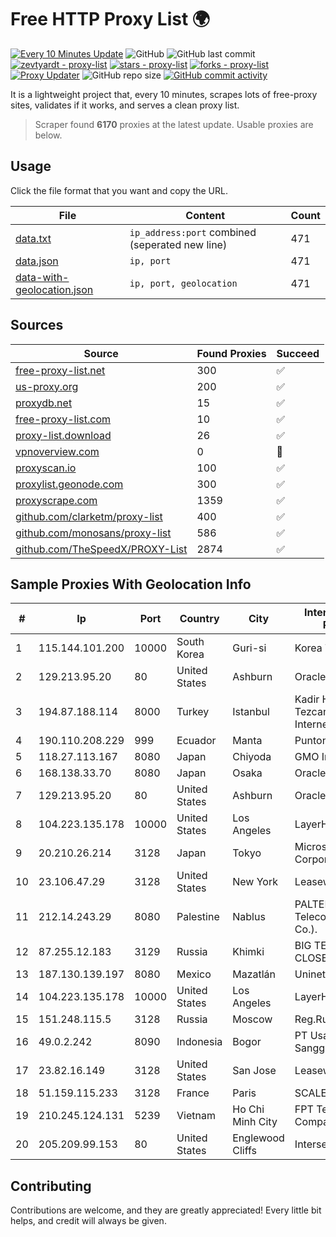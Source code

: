 
# Free HTTP Proxy List 🌍

[![Every 10 Minutes Update](https://github.com/mertguvencli/http-proxy-list/actions/workflows/main.yml/badge.svg?branch=main)](https://github.com/mertguvencli/http-proxy-list/actions/workflows/main.yml)
![GitHub](https://img.shields.io/github/license/mertguvencli/http-proxy-list)
![GitHub last commit](https://img.shields.io/github/last-commit/mertguvencli/http-proxy-list)
[![zevtyardt - proxy-list](https://img.shields.io/static/v1?label=zevtyardt&message=proxy-list&color=blue&logo=github)](https://github.com/zevtyardt/proxy-list "Go to GitHub repo")
[![stars - proxy-list](https://img.shields.io/github/stars/zevtyardt/proxy-list?style=social)](https://github.com/zevtyardt/proxy-list)
[![forks - proxy-list](https://img.shields.io/github/forks/zevtyardt/proxy-list?style=social)](https://github.com/zevtyardt/proxy-list)
[![Proxy Updater](https://github.com/zevtyardt/proxy-list/workflows/Proxy%20Updater/badge.svg)](https://github.com/zevtyardt/proxy-list/actions?query=workflow:"Proxy+Updater")
![GitHub repo size](https://img.shields.io/github/repo-size/zevtyardt/proxy-list)
[![GitHub commit activity](https://img.shields.io/github/commit-activity/m/zevtyardt/proxy-list?logo=commits)](https://github.com/zevtyardt/proxy-list/commits/main)

It is a lightweight project that, every 10 minutes, scrapes lots of free-proxy sites, validates if it works, and serves a clean proxy list.

> Scraper found **6170** proxies at the latest update. Usable proxies are below.

## Usage

Click the file format that you want and copy the URL.

|File|Content|Count|
|----|-------|-----|
|[data.txt](https://raw.githubusercontent.com/mertguvencli/http-proxy-list/main/proxy-list/data.txt)|`ip_address:port` combined (seperated new line)|471|
|[data.json](https://raw.githubusercontent.com/mertguvencli/http-proxy-list/main/proxy-list/data.json)|`ip, port`|471|
|[data-with-geolocation.json](https://raw.githubusercontent.com/mertguvencli/http-proxy-list/main/proxy-list/data-with-geolocation.json)|`ip, port, geolocation`|471|

## Sources

|Source|Found Proxies|Succeed|
|------|-------------|-------|
|[free-proxy-list.net](https://free-proxy-list.net)|300|✅|
|[us-proxy.org](https://www.us-proxy.org)|200|✅|
|[proxydb.net](http://proxydb.net)|15|✅|
|[free-proxy-list.com](https://free-proxy-list.com/?page=&port=&type%5B%5D=http&type%5B%5D=https&up_time=0&search=Search)|10|✅|
|[proxy-list.download](https://www.proxy-list.download/HTTP)|26|✅|
|[vpnoverview.com](https://vpnoverview.com/privacy/anonymous-browsing/free-proxy-servers)|0|🚫|
|[proxyscan.io](https://www.proxyscan.io)|100|✅|
|[proxylist.geonode.com](https://proxylist.geonode.com/api/proxy-list?limit=300&page=1&sort_by=lastChecked&sort_type=desc&protocols=http,https)|300|✅|
|[proxyscrape.com](https://api.proxyscrape.com/v2/?request=displayproxies&protocol=http&timeout=10000&country=all&ssl=all&anonymity=all)|1359|✅|
|[github.com/clarketm/proxy-list](https://raw.githubusercontent.com/clarketm/proxy-list/master/proxy-list-raw.txt)|400|✅|
|[github.com/monosans/proxy-list](https://raw.githubusercontent.com/monosans/proxy-list/main/proxies/http.txt)|586|✅|
|[github.com/TheSpeedX/PROXY-List](https://raw.githubusercontent.com/TheSpeedX/PROXY-List/master/http.txt)|2874|✅|


## Sample Proxies With Geolocation Info

|#|Ip|Port|Country|City|Internet Service Provider|
|-|--|----|-------|----|-------------------------|
|1|115.144.101.200|10000|South Korea|Guri-si|Korea Telecom|
|2|129.213.95.20|80|United States|Ashburn|Oracle Corporation|
|3|194.87.188.114|8000|Turkey|Istanbul|Kadir Huseyin Tezcan Nosspeed Internet Teknolojileri|
|4|190.110.208.229|999|Ecuador|Manta|Puntonet S.A|
|5|118.27.113.167|8080|Japan|Chiyoda|GMO Internet, Inc.|
|6|168.138.33.70|8080|Japan|Osaka|Oracle Corporation|
|7|129.213.95.20|80|United States|Ashburn|Oracle Corporation|
|8|104.223.135.178|10000|United States|Los Angeles|LayerHost|
|9|20.210.26.214|3128|Japan|Tokyo|Microsoft Corporation|
|10|23.106.47.29|3128|United States|New York|Leaseweb USA, Inc.|
|11|212.14.243.29|8080|Palestine|Nablus|PALTEL (Palestine Telecommunications Co.).|
|12|87.255.12.183|3129|Russia|Khimki|BIG TELECOM CLOSED JSC|
|13|187.130.139.197|8080|Mexico|Mazatlán|Uninet S.A. de C.V.|
|14|104.223.135.178|10000|United States|Los Angeles|LayerHost|
|15|151.248.115.5|3128|Russia|Moscow|Reg.Ru|
|16|49.0.2.242|8090|Indonesia|Bogor|PT Usaha Adi Sanggoro|
|17|23.82.16.149|3128|United States|San Jose|Leaseweb USA, Inc.|
|18|51.159.115.233|3128|France|Paris|SCALEWAY|
|19|210.245.124.131|5239|Vietnam|Ho Chi Minh City|FPT Telecom Company|
|20|205.209.99.153|80|United States|Englewood Cliffs|Interserver, Inc|



## Contributing

Contributions are welcome, and they are greatly appreciated! Every
little bit helps, and credit will always be given.

